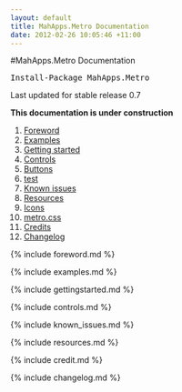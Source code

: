 ```yaml
---
layout: default
title: MahApps.Metro Documentation
date: 2012-02-26 10:05:46 +11:00
---
```


#MahApps.Metro Documentation

<pre class="nuget-button">Install-Package MahApps.Metro</pre>

Last updated for stable release 0.7

**This documentation is under construction**

1. [Foreword](#foreword)
2. [Examples](#examples)
3. [Getting started](#getting_started)
4. [Controls](#controls)
  1. [Buttons](#buttons)
  2. <a href="#">test   </a>
5. [Known issues](#known_issues)
6. [Resources](#resources)
  1. [Icons](#icons)
  2. [metro.css](#metrocss)
7. [Credits](#credits)
8. [Changelog](#changelog)



{% include foreword.md %}	

{% include examples.md %}

{% include gettingstarted.md %}	

{% include controls.md %}	

{% include known_issues.md %}

{% include resources.md %}

{% include credit.md %}	

{% include changelog.md %}	
				
				
				